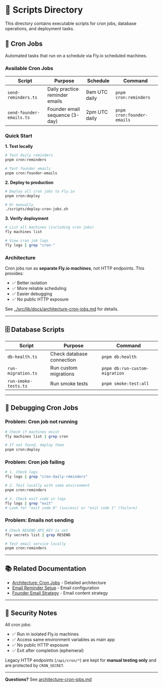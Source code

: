 # 📜 Scripts Directory

This directory contains executable scripts for cron jobs, database operations, and deployment tasks.

## 🔄 Cron Jobs

Automated tasks that run on a schedule via Fly.io scheduled machines.

### Available Cron Jobs

| Script | Purpose | Schedule | Command |
|--------|---------|----------|---------|
| `send-reminders.ts` | Daily practice reminder emails | 9am UTC daily | `pnpm cron:reminders` |
| `send-founder-emails.ts` | Founder email sequence (3-day) | 2pm UTC daily | `pnpm cron:founder-emails` |

### Quick Start

**1. Test locally**
```bash
# Test daily reminders
pnpm cron:reminders

# Test founder emails
pnpm cron:founder-emails
```

**2. Deploy to production**
```bash
# Deploy all cron jobs to Fly.io
pnpm cron:deploy

# Or manually
./scripts/deploy-cron-jobs.sh
```

**3. Verify deployment**
```bash
# List all machines (including cron jobs)
fly machines list

# View cron job logs
fly logs | grep "cron-"
```

### Architecture

Cron jobs run as **separate Fly.io machines**, not HTTP endpoints. This provides:
- ✅ Better isolation
- ✅ More reliable scheduling
- ✅ Easier debugging
- ✅ No public HTTP exposure

See [../src/lib/docs/architecture-cron-jobs.md](../src/lib/docs/architecture-cron-jobs.md) for details.

---

## 🗄️ Database Scripts

| Script | Purpose | Command |
|--------|---------|---------|
| `db-health.ts` | Check database connection | `pnpm db:health` |
| `run-migration.ts` | Run custom migrations | `pnpm db:run-custom-migration` |
| `run-smoke-tests.ts` | Run smoke tests | `pnpm smoke:test:all` |

---

## 🐛 Debugging Cron Jobs

### Problem: Cron job not running

```bash
# Check if machines exist
fly machines list | grep cron

# If not found, deploy them
pnpm cron:deploy
```

### Problem: Cron job failing

```bash
# 1. Check logs
fly logs | grep "cron-daily-reminders"

# 2. Test locally with same environment
pnpm cron:reminders

# 3. Check exit code in logs
fly logs | grep "exit"
# Look for "exit code 0" (success) or "exit code 1" (failure)
```

### Problem: Emails not sending

```bash
# Check RESEND_API_KEY is set
fly secrets list | grep RESEND

# Test email service locally
pnpm cron:reminders
```

---

## 📚 Related Documentation

- [Architecture: Cron Jobs](../src/lib/docs/architecture-cron-jobs.md) - Detailed architecture
- [Email Reminder Setup](../src/lib/docs/feature-email-reminder-setup.md) - Email configuration
- [Founder Email Strategy](../src/lib/docs/strategy-founder-email.md) - Email content strategy

---

## 🔐 Security Notes

All cron jobs:
- ✅ Run in isolated Fly.io machines
- ✅ Access same environment variables as main app
- ✅ No public HTTP exposure
- ✅ Exit after completion (ephemeral)

Legacy HTTP endpoints (`/api/cron/*`) are kept for **manual testing only** and are protected by `CRON_SECRET`.

---

**Questions?** See [architecture-cron-jobs.md](../src/lib/docs/architecture-cron-jobs.md)
